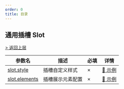 ```yaml
---
order: 0
title: 目录
---
```


## 通用插槽 Slot

[> 返回上层](/drip-table/slot)

| 参数名 | 描述 | 必填 | 详情 |
| ----- | ---- | ---- | ---- |
| [slot.style](/drip-table/slot/style) | 插槽自定义样式 | × | [🔗 示例](/drip-table/schema/slot/style) |
| [slot.elements](/drip-table/slot/elements) | 插槽展示元素配置 | × | [🔗 示例](/drip-table/schema/slot/elements) |
